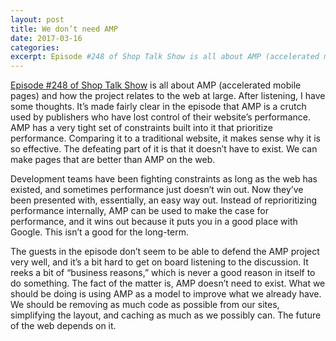 ```yaml
---
layout: post
title: We don’t need AMP
date: 2017-03-16
categories: 
excerpt: Episode #248 of Shop Talk Show is all about AMP (accelerated mobile pages) and how the project relates to the web at large.
---
```

[Episode #248 of Shop Talk Show](http://shoptalkshow.com/episodes/248-amp/) is all about AMP (accelerated mobile pages) and how the project relates to the web at large. After listening, I have some thoughts. It’s made fairly clear in the episode that AMP is a crutch used by publishers who have lost control of their website’s performance. AMP has a very tight set of constraints built into it that prioritize performance. Comparing it to a traditional website, it makes sense why it is so effective. The defeating part of it is that it doesn’t have to exist. We can make pages that are better than AMP on the web.

Development teams have been fighting constraints as long as the web has existed, and sometimes performance just doesn’t win out. Now they’ve been presented with, essentially, an easy way out. Instead of reprioritizing performance internally, AMP can be used to make the case for performance, and it wins out because it puts you in a good place with Google. This isn’t a good for the long-term.

The guests in the episode don’t seem to be able to defend the AMP project very well, and it’s a bit hard to get on board listening to the discussion. It reeks a bit of “business reasons,” which is never a good reason in itself to do something. The fact of the matter is, AMP doesn’t need to exist. What we should be doing is using AMP as a model to improve what we already have. We should be removing as much code as possible from our sites, simplifying the layout, and caching as much as we possibly can. The future of the web depends on it.